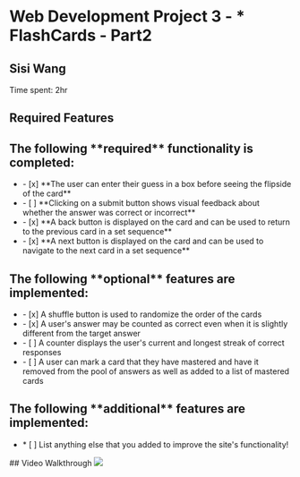 # Web Development Project 3 - * FlashCards - Part2
<h2>Sisi Wang</h2>
<p>Time spent: 2hr</p>

## Required Features
<h2>The following **required** functionality is completed:</h2>
<ul>
  <li>- [x] **The user can enter their guess in a box before seeing the flipside of the card**</li>
  <li>- [ ] **Clicking on a submit button shows visual feedback about whether the answer was correct or incorrect**</li>
  <li>- [x] **A back button is displayed on the card and can be used to return to the previous card in a set sequence**</li>
  <li>- [x] **A next button is displayed on the card and can be used to navigate to the next card in a set sequence**</li>
</ul>
<h2>The following **optional** features are implemented:</h2>
<ul>
  <li>- [x] A shuffle button is used to randomize the order of the cards</li>
  <li>- [x] A user's answer may be counted as correct even when it is slightly different from the target answer</li>
  <li>- [ ] A counter displays the user's current and longest streak of correct responses</li>
  <li>- [ ] A user can mark a card that they have mastered and have it removed from the pool of answers as well as added to a list of mastered cards</li>
</ul>
<h2>The following **additional** features are implemented:</h2>
<ul>
  <li>* [ ] List anything else that you added to improve the site's functionality!</li>
</ul>
## Video Walkthrough
<img style="max-width:300px;" src="https://cdn.loom.com/sessions/thumbnails/9316f33873fc4b29bc91d8a16dbed29f-with-play.gif">

